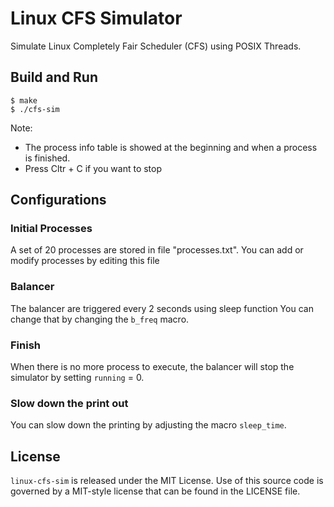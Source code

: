 # Linux CFS Simulator
Simulate Linux Completely Fair Scheduler (CFS) using POSIX Threads.

## Build and Run
```shell
$ make
$ ./cfs-sim
```

Note:
- The process info table is showed at the beginning and when a process is finished.
- Press Cltr + C if you want to stop

## Configurations
### Initial Processes
A set of 20 processes are stored in file "processes.txt".
You can add or modify processes by editing this file

### Balancer
The balancer are triggered every 2 seconds using sleep function
You can change that by changing the `b_freq` macro.

### Finish
When there is no more process to execute, the balancer will stop the
simulator by setting `running` = 0.

### Slow down the print out
You can slow down the printing by adjusting the macro `sleep_time`.

## License

`linux-cfs-sim` is released under the MIT License. Use of this source code is
governed by a MIT-style license that can be found in the LICENSE file.
